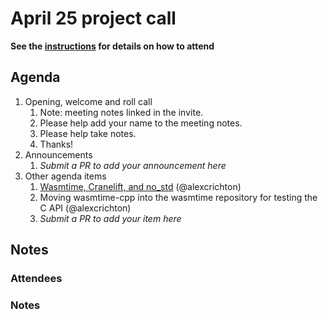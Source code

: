 # April 25 project call

**See the [instructions](../README.md) for details on how to attend**

## Agenda

1. Opening, welcome and roll call
    1. Note: meeting notes linked in the invite.
    1. Please help add your name to the meeting notes.
    1. Please help take notes.
    1. Thanks!
1. Announcements
    1. _Submit a PR to add your announcement here_
1. Other agenda items
    1. [Wasmtime, Cranelift, and no_std](https://github.com/bytecodealliance/wasmtime/issues/8341) (@alexcrichton)
    1. Moving wasmtime-cpp into the wasmtime repository for testing the C API (@alexcrichton)
    1. _Submit a PR to add your item here_

## Notes

### Attendees

### Notes
